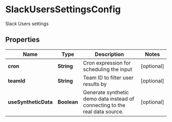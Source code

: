 

# SlackUsersSettingsConfig

Slack Users settings

## Properties

| Name | Type | Description | Notes |
|------------ | ------------- | ------------- | -------------|
|**cron** | **String** | Cron expression for scheduling the input |  [optional] |
|**teamId** | **String** | Team ID to filter user results by |  [optional] |
|**useSyntheticData** | **Boolean** | Generate synthetic demo data instead of connecting to the real data source. |  [optional] |




